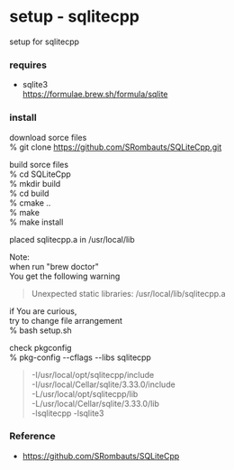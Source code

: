 setup - sqlitecpp
===============

setup for sqlitecpp <br/>

### requires
-  sqlite3 <br/>
https://formulae.brew.sh/formula/sqlite <br/>

### install
download sorce files  <br/>
% git clone https://github.com/SRombauts/SQLiteCpp.git <br/>

build sorce files  <br/>
% cd SQLiteCpp <br/>
% mkdir build <br/>
% cd build <br/>
% cmake .. <br/>
% make <br/>
% make install <br/>

placed sqlitecpp.a in /usr/local/lib

Note: <br/>
when run "brew doctor" <br/>
You get the following warning <br/>
> Unexpected static libraries:
> /usr/local/lib/sqlitecpp.a

if You are curious, <br/>
try to change file arrangement <br/>
% bash setup.sh <br/>

check pkgconfig <br/>
% pkg-config --cflags --libs sqlitecpp <br/>
> -I/usr/local/opt/sqlitecpp/include <br/>
> -I/usr/local/Cellar/sqlite/3.33.0/include <br/>
> -L/usr/local/opt/sqlitecpp/lib <br/>
> -L/usr/local/Cellar/sqlite/3.33.0/lib <br/>
> -lsqlitecpp -lsqlite3 <br/>


### Reference <br/>
- https://github.com/SRombauts/SQLiteCpp <br/>
